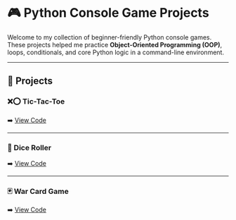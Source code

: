 # 🎮 Python Console Game Projects

Welcome to my collection of beginner-friendly Python console games. These projects helped me practice **Object-Oriented Programming (OOP)**, loops, conditionals, and core Python logic in a command-line environment.

---

## 📌 Projects

### ❌⭕ Tic-Tac-Toe 

➡️ [View Code](./Python-Tic-Tac-Toe-game/README.md)

---

### 🎲 Dice Roller

➡️ [View Code](./dice-roller/README.md)

---

### 🃏 War Card Game  

➡️ [View Code](./war-card-game/README.md)
